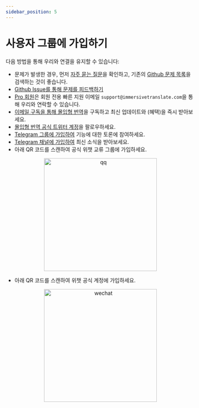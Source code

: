 ```yaml
---
sidebar_position: 5
---
```


# 사용자 그룹에 가입하기

다음 방법을 통해 우리와 연결을 유지할 수 있습니다:

- 문제가 발생한 경우, 먼저 [자주 묻는 질문](/docs/faq/)을 확인하고, 기존의 [Github 문제 목록](https://github.com/immersive-translate/immersive-translate/issues/)을 검색하는 것이 좋습니다.
- [Github Issue를 통해 문제를 피드백하기](https://github.com/immersive-translate/immersive-translate/issues/)
- [Pro 회원](https://immersivetranslate.com/pricing/)은 회원 전용 빠른 지원 이메일 `support@immersivetranslate.com`을 통해 우리와 연락할 수 있습니다.
- [이메일 구독을 통해 몰입형 번역](https://immersivetranslate.substack.com/)을 구독하고 최신 업데이트와 (혜택)을 즉시 받아보세요.
- [몰입형 번역 공식 트위터 계정](https://twitter.com/immersivetran)을 팔로우하세요.
- [Telegram 그룹에 가입하여](https://t.me/+rq848Z09nehlOTgx) 기능에 대한 토론에 참여하세요.
- [Telegram 채널에 가입하여](https://t.me/immersivetranslate) 최신 소식을 받아보세요.
- 아래 QR 코드를 스캔하여 공식 위챗 교류 그룹에 가입하세요.

<div align="center">
<img src="https://s.immersivetranslate.com/static/official-static/assets/wechat-contact3.jpg" width="300" alt="qq"/>
</div>

- 아래 QR 코드를 스캔하여 위챗 공식 계정에 가입하세요.

<div align="center">
<img src="https://s.immersivetranslate.com/static/official-static/assets/wechat-qrcode.jpg" width="300" alt="wechat"/>
</div>
